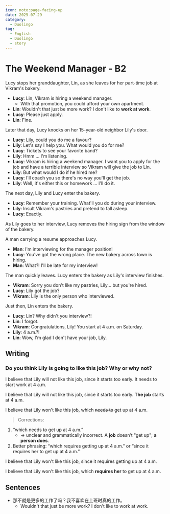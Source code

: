```yaml
---
icon: noto:page-facing-up
date: 2025-07-29
category:
  - Duolingo
tag:
  - English
  - Duolingo
  - story
---
```


# The Weekend Manager - B2

Lucy stops her granddaughter, Lin, as she leaves for her part-time job at Vikram's bakery.

- **Lucy**: Lin, Vikram is hiring a weekend manager.
  - With that promotion, you could afford your own apartment.
- **Lin**: Wouldn't that just be more work? I don't like to **work at work**.
- **Lucy**: Please just apply.
- **Lin**: Fine.

Later that day, Lucy knocks on her 15-year-old neighbor Lily's door.

- **Lucy**: Lily, could you do me a favour?
- **Lily**: Let's say I help you. What would you do for me?
- **Lucy**: Tickets to see your favorite band?
- **Lily**: Hmm ... I'm listening.
- **Lucy**: Vikram is hiring a weekend manager. I want you to apply for the job and have a terrible interview so Vikram will give the job to Lin.
- **Lily**: But what would I do if he hired me?
- **Lucy**: I'll coach you so there's no way you'll get the job.
- **Lily**: Well, it's either this or homework ... I'll do it.

The next day, Lily and Lucy enter the bakery.

- **Lucy**: Remember your training. What'll you do during your interview.
- **Lily**: Insult Vikram's pastries and pretend to fall asleep.
- **Lucy**: Exactly.

As Lily goes to her interview, Lucy removes the hiring sign from the window of the bakery.

A man carrying a resume approaches Lucy.

- **Man**: I'm interviewing for the manager position!
- **Lucy**: You've got the wrong place. The new bakery across town is hiring.
- **Man**: What?! I'll be late for my interview!

The man quickly leaves. Lucy enters the bakery as Lily's interview finishes.

- **Vikram**: Sorry you don't like my pastries, Lily... but you're hired.
- **Lucy**: Lily got the job?
- **Vikram**: Lily is the only person who interviewed.

Just then, Lin enters the bakery.

- **Lucy**: Lin? Why didn't you interview?!
- **Lin**: I forgot.
- **Vikram**: Congratulations, Lily! You start at 4 a.m. on Saturday.
- **Lily**: 4 a.m.?!
- **Lin**: Wow, I'm glad I don't have your job, Lily.

## Writing

### Do you think Lily is going to like this job? Why or why not?

I believe that Lily will not like this job, since it starts too early. It needs to start work at 4 a.m.

I believe that Lily will not like this job, since it starts too early. **The job** starts at 4 a.m.

I believe that Lily won't like this job, which ~~needs to~~ get up at 4 a.m.

> Corrections:

1. “which needs to get up at 4 a.m.”
   - → unclear and grammatically incorrect. A **job** doesn’t "get up"; **a person does**.
2. Better phrasing: “which requires getting up at 4 a.m.” or “since it requires her to get up at 4 a.m.”

I believe that Lily won't like this job, since it requires getting up at 4 a.m.

I believe that Lily won't like this job, which **requires her** to get up at 4 a.m.

## Sentences

- 那不就是更多的工作了吗？我不喜欢在上班时真的工作。
  - Wouldn't that just be more work? I don't like to work at work.
